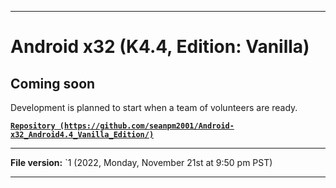 
***

# Android x32 (K4.4, Edition: Vanilla)

## Coming soon

Development is planned to start when a team of volunteers are ready.

**[`Repository (https://github.com/seanpm2001/Android-x32_Android4.4_Vanilla_Edition/)`](https://github.com/seanpm2001/Android-x64_Android4.4_Vanilla_Edition/)**

***

**File version:** `1 (2022, Monday, November 21st at 9:50 pm PST)

***
